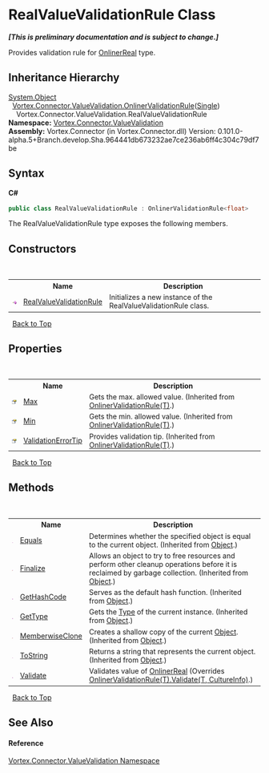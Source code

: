 # RealValueValidationRule Class
 _**\[This is preliminary documentation and is subject to change.\]**_

Provides validation rule for <a href="T_Vortex_Connector_ValueTypes_OnlinerReal.md">OnlinerReal</a> type.


## Inheritance Hierarchy
<a href="http://msdn2.microsoft.com/en-us/library/e5kfa45b" target="_blank">System.Object</a><br />&nbsp;&nbsp;<a href="T_Vortex_Connector_ValueValidation_OnlinerValidationRule_1.md">Vortex.Connector.ValueValidation.OnlinerValidationRule</a>(<a href="http://msdn2.microsoft.com/en-us/library/3www918f" target="_blank">Single</a>)<br />&nbsp;&nbsp;&nbsp;&nbsp;Vortex.Connector.ValueValidation.RealValueValidationRule<br />
**Namespace:**&nbsp;<a href="N_Vortex_Connector_ValueValidation.md">Vortex.Connector.ValueValidation</a><br />**Assembly:**&nbsp;Vortex.Connector (in Vortex.Connector.dll) Version: 0.101.0-alpha.5+Branch.develop.Sha.964441db673232ae7ce236ab6ff4c304c79df7be

## Syntax

**C#**<br />
``` C#
public class RealValueValidationRule : OnlinerValidationRule<float>
```

The RealValueValidationRule type exposes the following members.


## Constructors
&nbsp;<table><tr><th></th><th>Name</th><th>Description</th></tr><tr><td>![Public method](media/pubmethod.gif "Public method")</td><td><a href="M_Vortex_Connector_ValueValidation_RealValueValidationRule__ctor.md">RealValueValidationRule</a></td><td>
Initializes a new instance of the RealValueValidationRule class.</td></tr></table>&nbsp;
<a href="#realvaluevalidationrule-class">Back to Top</a>

## Properties
&nbsp;<table><tr><th></th><th>Name</th><th>Description</th></tr><tr><td>![Public property](media/pubproperty.gif "Public property")</td><td><a href="P_Vortex_Connector_ValueValidation_OnlinerValidationRule_1_Max.md">Max</a></td><td>
Gets the max. allowed value.
 (Inherited from <a href="T_Vortex_Connector_ValueValidation_OnlinerValidationRule_1.md">OnlinerValidationRule(T)</a>.)</td></tr><tr><td>![Public property](media/pubproperty.gif "Public property")</td><td><a href="P_Vortex_Connector_ValueValidation_OnlinerValidationRule_1_Min.md">Min</a></td><td>
Gets the min. allowed value.
 (Inherited from <a href="T_Vortex_Connector_ValueValidation_OnlinerValidationRule_1.md">OnlinerValidationRule(T)</a>.)</td></tr><tr><td>![Public property](media/pubproperty.gif "Public property")</td><td><a href="P_Vortex_Connector_ValueValidation_OnlinerValidationRule_1_ValidationErrorTip.md">ValidationErrorTip</a></td><td>
Provides validation tip.
 (Inherited from <a href="T_Vortex_Connector_ValueValidation_OnlinerValidationRule_1.md">OnlinerValidationRule(T)</a>.)</td></tr></table>&nbsp;
<a href="#realvaluevalidationrule-class">Back to Top</a>

## Methods
&nbsp;<table><tr><th></th><th>Name</th><th>Description</th></tr><tr><td>![Public method](media/pubmethod.gif "Public method")</td><td><a href="http://msdn2.microsoft.com/en-us/library/bsc2ak47" target="_blank">Equals</a></td><td>
Determines whether the specified object is equal to the current object.
 (Inherited from <a href="http://msdn2.microsoft.com/en-us/library/e5kfa45b" target="_blank">Object</a>.)</td></tr><tr><td>![Protected method](media/protmethod.gif "Protected method")</td><td><a href="http://msdn2.microsoft.com/en-us/library/4k87zsw7" target="_blank">Finalize</a></td><td>
Allows an object to try to free resources and perform other cleanup operations before it is reclaimed by garbage collection.
 (Inherited from <a href="http://msdn2.microsoft.com/en-us/library/e5kfa45b" target="_blank">Object</a>.)</td></tr><tr><td>![Public method](media/pubmethod.gif "Public method")</td><td><a href="http://msdn2.microsoft.com/en-us/library/zdee4b3y" target="_blank">GetHashCode</a></td><td>
Serves as the default hash function.
 (Inherited from <a href="http://msdn2.microsoft.com/en-us/library/e5kfa45b" target="_blank">Object</a>.)</td></tr><tr><td>![Public method](media/pubmethod.gif "Public method")</td><td><a href="http://msdn2.microsoft.com/en-us/library/dfwy45w9" target="_blank">GetType</a></td><td>
Gets the <a href="http://msdn2.microsoft.com/en-us/library/42892f65" target="_blank">Type</a> of the current instance.
 (Inherited from <a href="http://msdn2.microsoft.com/en-us/library/e5kfa45b" target="_blank">Object</a>.)</td></tr><tr><td>![Protected method](media/protmethod.gif "Protected method")</td><td><a href="http://msdn2.microsoft.com/en-us/library/57ctke0a" target="_blank">MemberwiseClone</a></td><td>
Creates a shallow copy of the current <a href="http://msdn2.microsoft.com/en-us/library/e5kfa45b" target="_blank">Object</a>.
 (Inherited from <a href="http://msdn2.microsoft.com/en-us/library/e5kfa45b" target="_blank">Object</a>.)</td></tr><tr><td>![Public method](media/pubmethod.gif "Public method")</td><td><a href="http://msdn2.microsoft.com/en-us/library/7bxwbwt2" target="_blank">ToString</a></td><td>
Returns a string that represents the current object.
 (Inherited from <a href="http://msdn2.microsoft.com/en-us/library/e5kfa45b" target="_blank">Object</a>.)</td></tr><tr><td>![Public method](media/pubmethod.gif "Public method")</td><td><a href="M_Vortex_Connector_ValueValidation_RealValueValidationRule_Validate.md">Validate</a></td><td>
Validates value of <a href="T_Vortex_Connector_ValueTypes_OnlinerReal.md">OnlinerReal</a>
 (Overrides <a href="M_Vortex_Connector_ValueValidation_OnlinerValidationRule_1_Validate.md">OnlinerValidationRule(T).Validate(T, CultureInfo)</a>.)</td></tr></table>&nbsp;
<a href="#realvaluevalidationrule-class">Back to Top</a>

## See Also


#### Reference
<a href="N_Vortex_Connector_ValueValidation.md">Vortex.Connector.ValueValidation Namespace</a><br />
